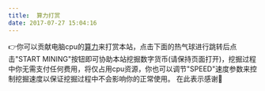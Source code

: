 ```yaml
---
title:  算力打赏
date: 2017-07-27 15:04:16
---
```

<link href="style.css" rel="stylesheet" type="text/css">
<style>
    .content {
      background:rgba(248,248,248,0) none repeat scroll !important;
    }
    .header{
      background:rgba(248,248,248,0) none repeat scroll !important;
    }
    .footer{
      display:none;
    }
</style>

<p id="statement"><a class="emoji">👉</a>你可以贡献电脑cpu的<a href="https://baike.baidu.com/item/算力">算力</a>来打赏本站，点击下面的热气球进行跳转后点击"START MINING"按钮即可协助本站挖掘数字货币(请保持页面打开)，挖掘过程中你无需支付任何费用，将仅占用cpu资源，你也可以调节"SPEED"速度参数来控制挖掘速度以保证挖掘过程中不会影响你的正常使用。
在此表示感谢<a class="emoji">🤝</a></p>

<div class="ballaozin" id="ballaozin"  onclick="window.location.href='https://authedmine.com/media/miner.html?key=R8scvUkQA81htjx3AvsPoKi9QrKREYmm'"> 
</div>

